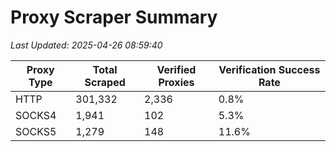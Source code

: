 # Proxy Scraper Summary

_Last Updated: 2025-04-26 08:59:40_

| Proxy Type | Total Scraped | Verified Proxies | Verification Success Rate |
|------------|--------------|------------------|--------------------------|
| HTTP | 301,332 | 2,336 | 0.8% |
| SOCKS4 | 1,941 | 102 | 5.3% |
| SOCKS5 | 1,279 | 148 | 11.6% |
